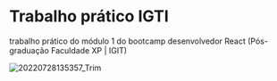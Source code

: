 # Trabalho prático IGTI
trabalho prático do módulo 1 do bootcamp desenvolvedor React (Pós-graduação Faculdade XP | IGIT)

![20220728135357_Trim](https://user-images.githubusercontent.com/104785776/181595724-40e08434-e1bd-4ee3-91de-1aa957ab7403.gif)
